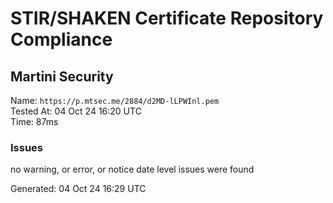 # STIR/SHAKEN Certificate Repository Compliance

## Martini Security

Name: `https://p.mtsec.me/2884/d2MD-lLPWInl.pem`\
Tested At: 04 Oct 24 16:20 UTC\
Time: 87ms

### Issues

no warning, or error, or notice date level issues were found

Generated: 04 Oct 24 16:29 UTC